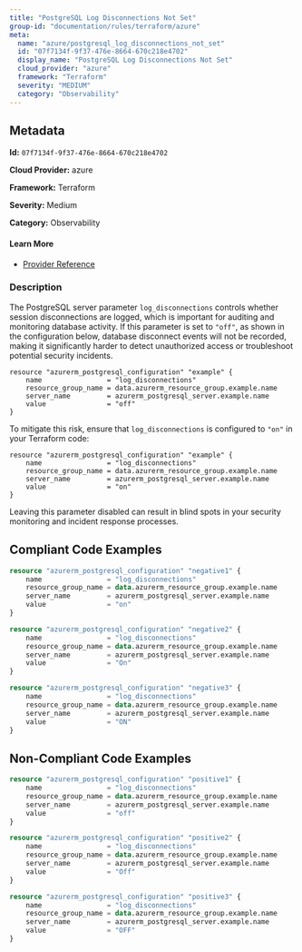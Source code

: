 ```yaml
---
title: "PostgreSQL Log Disconnections Not Set"
group-id: "documentation/rules/terraform/azure"
meta:
  name: "azure/postgresql_log_disconnections_not_set"
  id: "07f7134f-9f37-476e-8664-670c218e4702"
  display_name: "PostgreSQL Log Disconnections Not Set"
  cloud_provider: "azure"
  framework: "Terraform"
  severity: "MEDIUM"
  category: "Observability"
---
```

## Metadata

**Id:** `07f7134f-9f37-476e-8664-670c218e4702`

**Cloud Provider:** azure

**Framework:** Terraform

**Severity:** Medium

**Category:** Observability

#### Learn More

 - [Provider Reference](https://registry.terraform.io/providers/hashicorp/azurerm/latest/docs/resources/postgresql_configuration)

### Description

 The PostgreSQL server parameter `log_disconnections` controls whether session disconnections are logged, which is important for auditing and monitoring database activity. If this parameter is set to `"off"`, as shown in the configuration below, database disconnect events will not be recorded, making it significantly harder to detect unauthorized access or troubleshoot potential security incidents.

```
resource "azurerm_postgresql_configuration" "example" {
    name                = "log_disconnections"
    resource_group_name = data.azurerm_resource_group.example.name
    server_name         = azurerm_postgresql_server.example.name
    value               = "off"
}
```

To mitigate this risk, ensure that `log_disconnections` is configured to `"on"` in your Terraform code:

```
resource "azurerm_postgresql_configuration" "example" {
    name                = "log_disconnections"
    resource_group_name = data.azurerm_resource_group.example.name
    server_name         = azurerm_postgresql_server.example.name
    value               = "on"
}
```

Leaving this parameter disabled can result in blind spots in your security monitoring and incident response processes.


## Compliant Code Examples
```terraform
resource "azurerm_postgresql_configuration" "negative1" {
    name                = "log_disconnections"
    resource_group_name = data.azurerm_resource_group.example.name
    server_name         = azurerm_postgresql_server.example.name
    value               = "on"
}

resource "azurerm_postgresql_configuration" "negative2" {
    name                = "log_disconnections"
    resource_group_name = data.azurerm_resource_group.example.name
    server_name         = azurerm_postgresql_server.example.name
    value               = "On"
}

resource "azurerm_postgresql_configuration" "negative3" {
    name                = "log_disconnections"
    resource_group_name = data.azurerm_resource_group.example.name
    server_name         = azurerm_postgresql_server.example.name
    value               = "ON"
}
```
## Non-Compliant Code Examples
```terraform
resource "azurerm_postgresql_configuration" "positive1" {
    name                = "log_disconnections"
    resource_group_name = data.azurerm_resource_group.example.name
    server_name         = azurerm_postgresql_server.example.name
    value               = "off"
}

resource "azurerm_postgresql_configuration" "positive2" {
    name                = "log_disconnections"
    resource_group_name = data.azurerm_resource_group.example.name
    server_name         = azurerm_postgresql_server.example.name
    value               = "Off"
}

resource "azurerm_postgresql_configuration" "positive3" {
    name                = "log_disconnections"
    resource_group_name = data.azurerm_resource_group.example.name
    server_name         = azurerm_postgresql_server.example.name
    value               = "OFF"
}
```